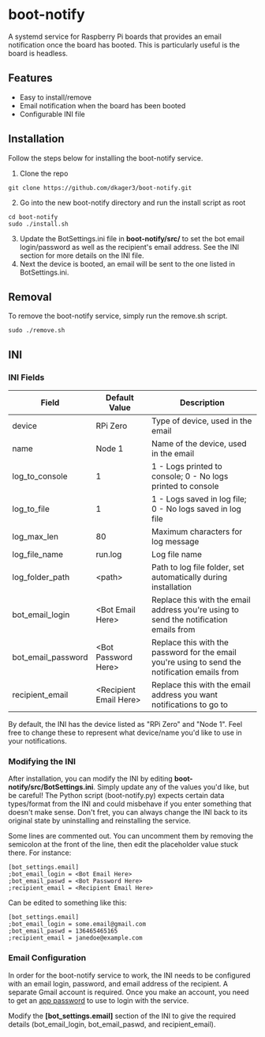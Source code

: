 # boot-notify
A systemd service for Raspberry Pi boards that provides an email notification once the board has booted. This is particularly useful is the board is headless.

## Features
* Easy to install/remove
* Email notification when the board has been booted
* Configurable INI file

## Installation
Follow the steps below for installing the boot-notify service.

1. Clone the repo
```
git clone https://github.com/dkager3/boot-notify.git
```
2. Go into the new boot-notify directory and run the install script as root
```
cd boot-notify
sudo ./install.sh
```
3. Update the BotSettings.ini file in **boot-notify/src/** to set the bot email login/password as well as the recipient's email address. See the INI section for more details on the INI file.
4. Next the device is booted, an email will be sent to the one listed in BotSettings.ini.

## Removal
To remove the boot-notify service, simply run the remove.sh script.
```
sudo ./remove.sh
```

## INI
### INI Fields
| Field              | Default Value          | Description                                                                                    |
|--------------------|------------------------|------------------------------------------------------------------------------------------------|
| device             | RPi Zero               | Type of device, used in the email                                                              |
| name               | Node 1                 | Name of the device, used in the email                                                          |
| log_to_console     | 1                      | 1 - Logs printed to console; 0 - No logs printed to console                                    |
| log_to_file        | 1                      | 1 - Logs saved in log file; 0 - No logs saved in log file                                      |
| log_max_len        | 80                     | Maximum characters for log message                                                             |
| log_file_name      | run.log                | Log file name                                                                                  |
| log_folder_path    | \<path\>                 | Path to log file folder, set automatically during installation                                 |
| bot_email_login    | \<Bot Email Here\>       | Replace this with the email address you're using to send the notification emails from          |
| bot_email_password | \<Bot Password Here\>    | Replace this with the password for the email you're using to send the notification emails from |
| recipient_email    | \<Recipient Email Here\> | Replace this with the email address you want notifications to go to                            |

By default, the INI has the device listed as "RPi Zero" and "Node 1". Feel free to change these to represent what device/name you'd like to use in your notifications.

### Modifying the INI
After installation, you can modify the INI by editing **boot-notify/src/BotSettings.ini**. Simply update any of the values you'd like, but be careful! The Python script (boot-notify.py) expects certain data types/format from the INI and could misbehave if you enter something that doesn't make sense. Don't fret, you can always change the INI back to its original state by uninstalling and reinstalling the service.

Some lines are commented out. You can uncomment them by removing the semicolon at the front of the line, then edit the placeholder value stuck there. For instance:
```
[bot_settings.email]
;bot_email_login = <Bot Email Here>
;bot_email_paswd = <Bot Password Here>
;recipient_email = <Recipient Email Here> 
```
Can be edited to something like this:
```
[bot_settings.email]
;bot_email_login = some.email@gmail.com
;bot_email_paswd = 136465465165
;recipient_email = janedoe@example.com
```

### Email Configuration
In order for the boot-notify service to work, the INI needs to be configured with an email login, password, and email address of the recipient. A separate Gmail account is required. Once you make an account, you need to get an [app password](https://support.google.com/accounts/answer/185833) to use to login with the service.

Modify the **[bot_settings.email]** section of the INI to give the required details (bot_email_login, bot_email_paswd, and recipient_email).
